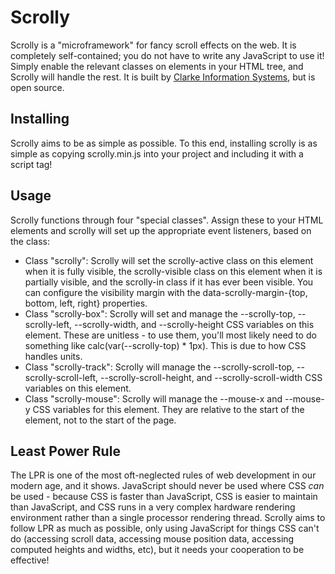 # Scrolly
Scrolly is a "microframework" for fancy scroll effects on the web. It is completely self-contained; you do not have to write any JavaScript to use it! Simply enable the relevant classes on elements in your HTML tree, and Scrolly will handle the rest. It is built by [Clarke Information Systems](https://clarkeis.com), but is open source.
## Installing
Scrolly aims to be as simple as possible. To this end, installing scrolly is as simple as copying scrolly.min.js into your project and including it with a script tag!
## Usage
Scrolly functions through four "special classes". Assign these to your HTML elements and scrolly will set up the appropriate event listeners, based on the class:
* Class "scrolly": Scrolly will set the scrolly-active class on this element when it is fully visible, the scrolly-visible class on this element when it is partially visible, and the scrolly-in class if it has ever been visible. You can configure the visibility margin with the data-scrolly-margin-{top, bottom, left, right} properties.
* Class "scrolly-box": Scrolly will set and manage the --scrolly-top, --scrolly-left, --scrolly-width, and --scrolly-height CSS variables on this element. These are unitless - to use them, you'll most likely need to do something like calc(var(--scrolly-top) * 1px). This is due to how CSS handles units.
* Class "scrolly-track": Scrolly will manage the --scrolly-scroll-top, --scrolly-scroll-left, --scrolly-scroll-height, and --scrolly-scroll-width CSS variables on this element.
* Class "scrolly-mouse": Scrolly will manage the --mouse-x and --mouse-y CSS variables for this element. They are relative to the start of the element, not to the start of the page.
## Least Power Rule
The LPR is one of the most oft-neglected rules of web development in our modern age, and it shows. JavaScript should never be used where CSS *can* be used - because CSS is faster than JavaScript, CSS is easier to maintain than JavaScript, and CSS runs in a very complex hardware rendering environment rather than a single processor rendering thread. Scrolly aims to follow LPR as much as possible, only using JavaScript for things CSS can't do (accessing scroll data, accessing mouse position data, accessing computed heights and widths, etc), but it needs your cooperation to be effective!